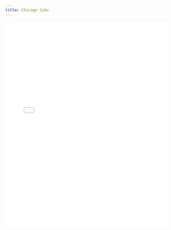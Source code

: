 ```yaml
---
title: Chicago Cubs
---
```


<iframe id="igraph" scrolling="no" style="border:none;" seamless="seamless" src="/plots/MLB/CHC.html" height="640" width="100%"></iframe>